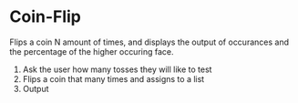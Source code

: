 # Coin-Flip

Flips a coin N amount of times, and displays the output of occurances and the percentage of the higher occuring face.

1. Ask the user how many tosses they will like to test
2. Flips a coin that many times and assigns to a list
3. Output
